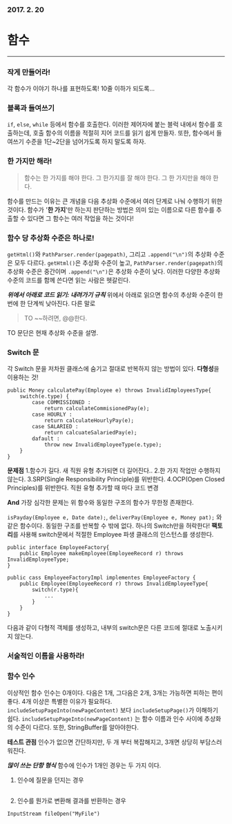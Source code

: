 ### 2017. 2. 20
# 함수
---
### 작게 만들어라!
각 함수가 이야기 하나를 표현하도록! 10줄 이하가 되도록...

### 블록과 들여쓰기
```if```, ```else```, ```while``` 등에서 함수를 호출한다. 이러한 제어자에 붙는 블럭 내에서 함수를 호출하는데, 호출 함수의 이름을 적절히 지어 코드를 읽기 쉽게 만들자. 또한, 함수에서 들여쓰기 수준을 1단~2단을 넘어가도록 하지 말도록 하자.

### 한 가지만 해라!
> 함수는 한 가지를 해야 한다. 그 한가지를 잘 해야 한다. 그 한 가지만을 해야 한다. 

함수를 만드는 이유는 큰 개념을 다음 추상화 수준에서 여러 단계로 나눠 수행하기 위한 것이다. 
함수가 '**한 가지**'만 하는지 판단하는 방법은 의미 있는 이름으로 다른 함수를 추출할 수 있다면 그 함수는 여러 작업을 하는 것이다!

### 함수 당 추상화 수준은 하나로!
```getHtml()```와 ```PathParser.render(pagepath)```, 그리고 ```.append("\n")```의 추상화 수준은 모두 다르다. ```getHtml()```은 추상화 수준이 높고, ```PathParser.render(pagepath)```의 추상화 수준은 중간이며 ```.append("\n")```은 추상화 수준이 낮다. 이러한 다양한 추상화 수준의 코드를 함께 쓴다면 읽는 사람은 헷갈린다. 

***위에서 아래로 코드 읽기: 내려가기 규칙***
위에서 아래로 읽으면 함수의 추상화 수준이 한 번에 한 단계씩 낮아진다. 
다른 말로 
>TO ~~하려면, @@한다.

TO 문단은 현재 추상화 수준을 설명.

### Switch 문
각 Switch 문을 저차원 클래스에 숨기고 절대로 반복하지 않는 방법이 있다. **다형성**을 이용하는 것!

```
public Money calculatePay(Employee e) throws InvalidImployeesType{
    switch(e.type) {
        case COMMISSIONED :
            return calculateCommisionedPay(e);
        case HOURLY :
            return calculateHourlyPay(e);
        case SALARIED :
            return calcuateSalariedPay(e);
        dafault :
            throw new InvalidEmployeeType(e.type);
    }
}
```
**문제점**
1.함수가 길다. 새 직원 유형 추가되면 더 길어진다..
2.한 가지 작업만 수행하지 않는다.
3.SRP(Single Responsibility Principle)를 위반한다.
4.OCP(Open Closed Principles)를 위반한다. 직원 유형 추가할 때 마다 코드 변경

**And** 가장 심각한 문제는 위 함수와 동일한 구조의 함수가 무한정 존재한다.

```isPayday(Employee e, Date date);```,
```deliverPay(Employee e, Money pat);```
와 같은 함수이다. 동일한 구조를 반복할 수 밖에 없다. 하나의 Switch만을 허락한다!
**팩토리**를 사용해 switch문에서 적절한 Employee 파생 클래스의 인스턴스를 생성한다. 

```
public interface EmployeeFactory{ 
    public Employee makeEmployee(EmployeeRecord r) throws InvalidEmployeeType;
}

public cass EmployeeFactoryImpl implementes EmployeeFactory {
    public Employee(EmployeeRecord r) throws InvalidEmployeeType{
        switch(r.type){
            ...
        }
    }
}
```

다음과 같이 다형적 객체를 생성하고, 내부의 switch문은 다른 코드에 절대로 노출시키지 않는다.

### 서술적인 이름을 사용하라!

### 함수 인수
이상적인 함수 인수는 0개이다. 다음은 1개, 그다음은 2개, 3개는 가능하면 피하는 편이 좋다. 4개 이상은 특별한 이유가 필요하다.
```includeSetupPageInto(newPageContent)``` 보다 ```includeSetupPage()```가 이해하기 쉽다. ```includeSetupPageInto(newPageContent)``` 는 함수 이름과 인수 사이에 추상화의 수준이 다르다. 또한, StringBuffer를 알아야한다. 

**테스트 관점**
인수가 없으면 간단하지만, 두 개 부터 복잡해지고, 3개면 상당히 부담스러워진다.

***많이 쓰는 단항 형식***
함수에 인수가 1개인 경우는 두 가지 이다.
1. 인수에 질문을 던지는 경우
```boolean fileExists("MyFile");
```
2. 인수를 뭔가로 변환해 결과를 반환하는 경우
```
InputStream fileOpen("MyFile")
```







